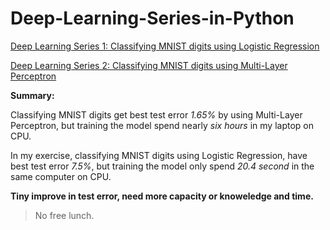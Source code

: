 # Deep-Learning-Series-in-Python

[Deep Learning Series 1: Classifying MNIST digits using Logistic Regression](http://nbviewer.jupyter.org/github/yishi/Deep-Learning-Series-in-Python/blob/master/deep_learning_series_1.ipynb)


[Deep Learning Series 2: Classifying MNIST digits using Multi-Layer Perceptron](http://nbviewer.jupyter.org/github/yishi/Deep-Learning-Series-in-Python/blob/master/deep_learning_series_2.ipynb)

**Summary:**

Classifying MNIST digits get best test error *1.65%* by using Multi-Layer Perceptron, but training the model spend nearly *six hours* in my laptop on CPU.

In my exercise, classifying MNIST digits using Logistic Regression, have best test error *7.5%*, but training the model only spend *20.4 second* in the same computer on CPU.

**Tiny improve in test error, need more capacity or knoweledge and time.**
> No free lunch.
